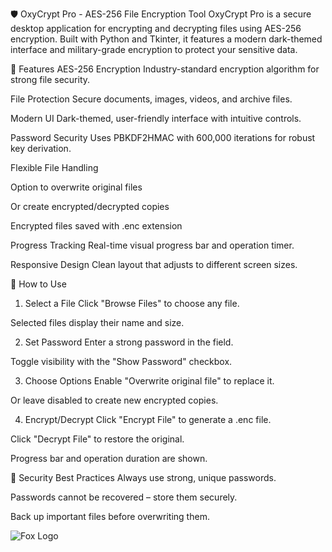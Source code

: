 🛡️ OxyCrypt Pro - AES-256 File Encryption Tool
OxyCrypt Pro is a secure desktop application for encrypting and decrypting files using AES-256 encryption. Built with Python and Tkinter, it features a modern dark-themed interface and military-grade encryption to protect your sensitive data.

🚀 Features
AES-256 Encryption
Industry-standard encryption algorithm for strong file security.

File Protection
Secure documents, images, videos, and archive files.

Modern UI
Dark-themed, user-friendly interface with intuitive controls.

Password Security
Uses PBKDF2HMAC with 600,000 iterations for robust key derivation.

Flexible File Handling

Option to overwrite original files

Or create encrypted/decrypted copies

Encrypted files saved with .enc extension

Progress Tracking
Real-time visual progress bar and operation timer.

Responsive Design
Clean layout that adjusts to different screen sizes.

📝 How to Use
1. Select a File
Click "Browse Files" to choose any file.

Selected files display their name and size.

2. Set Password
Enter a strong password in the field.

Toggle visibility with the "Show Password" checkbox.

3. Choose Options
Enable "Overwrite original file" to replace it.

Or leave disabled to create new encrypted copies.

4. Encrypt/Decrypt
Click "Encrypt File" to generate a .enc file.

Click "Decrypt File" to restore the original.

Progress bar and operation duration are shown.

🔐 Security Best Practices
Always use strong, unique passwords.

Passwords cannot be recovered – store them securely.

Back up important files before overwriting them.


![Fox Logo](https://i.postimg.cc/tTmS4qhF/Screenshot-2025-06-24-190356.png)
